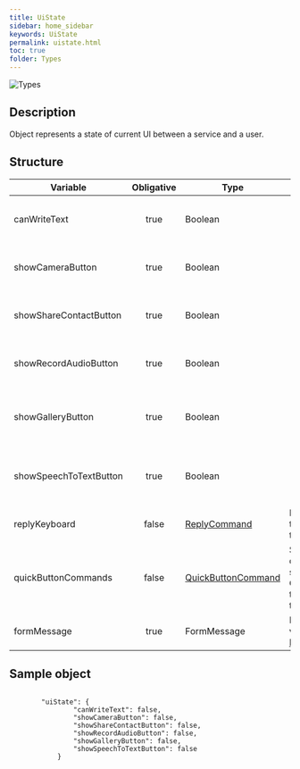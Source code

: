```yaml
---
title: UiState
sidebar: home_sidebar
keywords: UiState
permalink: uistate.html
toc: true
folder: Types
---
```


![Types](images/UiState.png "UiState")

## Description

<p> Object represents a state of current UI between a service and a user.
</p>

## Structure

| Variable  | Obligative  | Type| Validation| Description
|---|:---:|---|---|---|
| canWriteText | true | Boolean | - |Defines whether input text field is available for a user or not in dialog interface |
| showCameraButton  | true |  Boolean | -| Defines whether camera function is available for a user or not in dialog interface  |
| showShareContactButton  | true |  Boolean | -| Defines whether contact sharing is available for a user or not in dialog interface |
| showRecordAudioButton | true |  Boolean |-  | Defines whether voice recording is available for a user or not in dialog interface  |
| showGalleryButton | true |  Boolean | -| Defines whether picking a media from gallery is available for a user or not in dialog interface |
| showSpeechToTextButton  | true |  Boolean | -| Defines whether speech-to-text function is available for a user or not in dialog interface |
| replyKeyboard | false |  [ReplyCommand](https://btsdigital.github.io/bot-api-contract/replycommand.html) |For ReplyCommand type validation see type page  | A list composed of ReplyCommand objects  |
| quickButtonCommands | false |  [QuickButtonCommand](https://btsdigital.github.io/bot-api-contract/quickbuttoncommand.html) |Size of quickButtonCommands should be <=25. For QuickButtonCommand type validation see type page  | A list composed of QuickButtonCommand objects  |
| formMessage | true |  FormMessage |For FormMessage type validation see [FormBuilder](https://btsdigital.github.io/form-builder/) docs   | FormMessage object  |

## Sample object

```

		"uiState": {
         		"canWriteText": false,
         		"showCameraButton": false,
         		"showShareContactButton": false,
         		"showRecordAudioButton": false,
         		"showGalleryButton": false,
         		"showSpeechToTextButton": false
         	}
	
```
